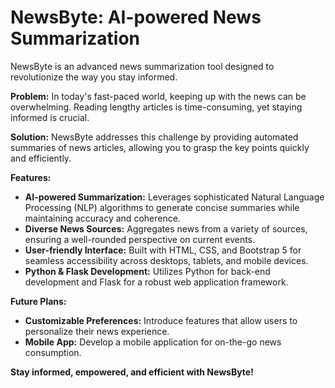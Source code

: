 # NewsByte: AI-powered News Summarization 

NewsByte is an advanced news summarization tool designed to revolutionize the way you stay informed. 

**Problem:** In today's fast-paced world, keeping up with the news can be overwhelming. Reading lengthy articles is time-consuming, yet staying informed is crucial.

**Solution:** NewsByte addresses this challenge by providing automated summaries of news articles, allowing you to grasp the key points quickly and efficiently.

**Features:**

* **AI-powered Summarization:** Leverages sophisticated Natural Language Processing (NLP) algorithms to generate concise summaries while maintaining accuracy and coherence.
* **Diverse News Sources:** Aggregates news from a variety of sources, ensuring a well-rounded perspective on current events. 
* **User-friendly Interface:** Built with HTML, CSS, and Bootstrap 5 for seamless accessibility across desktops, tablets, and mobile devices.
* **Python & Flask Development:** Utilizes Python for back-end development and Flask for a robust web application framework.

**Future Plans:**

* **Customizable Preferences:** Introduce features that allow users to personalize their news experience.
* **Mobile App:** Develop a mobile application for on-the-go news consumption.

**Stay informed, empowered, and efficient with NewsByte!**

